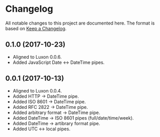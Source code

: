 # Changelog

All notable changes to this project are documented here. The format is based on
[Keep a Changelog][keep-a-changelog].

## 0.1.0 (2017-10-23)

-   Aligned to Luxon 0.0.6.
-   Added JavaScript Date <-> DateTime pipes.

## 0.0.1 (2017-10-13)

-   Aligned to Luxon 0.0.4.
-   Added HTTP -> DateTime pipe.
-   Added ISO 8601 -> DateTime pipe.
-   Added RFC 2822 -> DateTime pipe.
-   Added arbitrary format -> DateTime pipe.
-   Added DateTime -> ISO 8601 pipes (full/date/time/week).
-   Added DateTime -> artibrary format pipe.
-   Added UTC <-> local pipes.

[keep-a-changelog]: http://keepachangelog.com/en/1.0.0/
